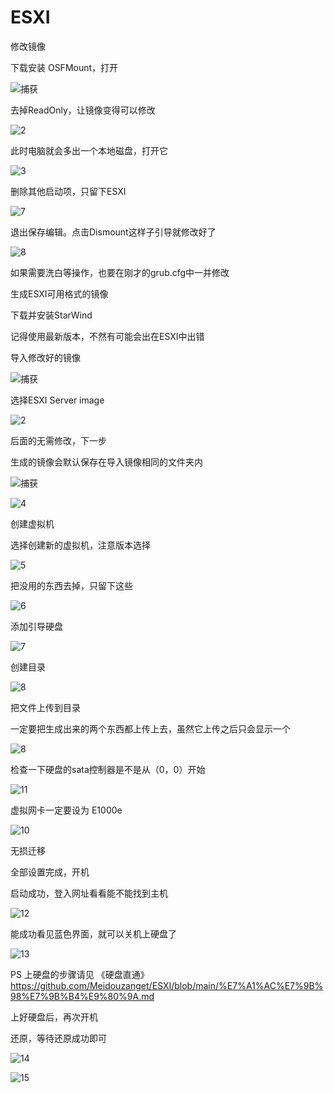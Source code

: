 # ESXI

修改镜像

下载安装 OSFMount，打开

![捕获](https://user-images.githubusercontent.com/59044398/119276611-a9ab1f80-bc4d-11eb-9c0d-849c05458985.PNG)


去掉ReadOnly，让镜像变得可以修改

![2](https://user-images.githubusercontent.com/59044398/119276617-b0399700-bc4d-11eb-937f-9a6ce4207601.PNG)


此时电脑就会多出一个本地磁盘，打开它

![3](https://user-images.githubusercontent.com/59044398/119276633-c21b3a00-bc4d-11eb-9da9-e324f4ea6524.PNG)


删除其他启动项，只留下ESXI

![7](https://user-images.githubusercontent.com/59044398/119276641-cf382900-bc4d-11eb-8aba-20493f645c36.PNG)




退出保存编辑。点击Dismount这样子引导就修改好了

![8](https://user-images.githubusercontent.com/59044398/119276653-d9f2be00-bc4d-11eb-903c-fac10507949f.PNG)

如果需要洗白等操作，也要在刚才的grub.cfg中一并修改

生成ESXI可用格式的镜像

下载并安装StarWind

记得使用最新版本，不然有可能会出在ESXI中出错

导入修改好的镜像

![捕获](https://user-images.githubusercontent.com/59044398/119276799-aa908100-bc4e-11eb-9df9-6c684d531905.PNG)

选择ESXI Server image

![2](https://user-images.githubusercontent.com/59044398/119276806-b67c4300-bc4e-11eb-8e2b-306fb2318b68.PNG)

后面的无需修改，下一步

生成的镜像会默认保存在导入镜像相同的文件夹内

![捕获](https://user-images.githubusercontent.com/59044398/119276833-e0356a00-bc4e-11eb-8cb6-db883469b643.PNG)

![4](https://user-images.githubusercontent.com/59044398/119276859-065b0a00-bc4f-11eb-9d50-21e37635521a.PNG)


创建虚拟机

选择创建新的虚拟机，注意版本选择

![5](https://user-images.githubusercontent.com/59044398/119276919-49b57880-bc4f-11eb-94cb-6022ba25309c.PNG)

把没用的东西去掉，只留下这些

![6](https://user-images.githubusercontent.com/59044398/119276955-87b29c80-bc4f-11eb-99b7-7e8c593ba7f7.PNG)

添加引导硬盘

![7](https://user-images.githubusercontent.com/59044398/119276980-a3b63e00-bc4f-11eb-82b3-db3fe5f08395.PNG)

创建目录

![8](https://user-images.githubusercontent.com/59044398/119276992-ba5c9500-bc4f-11eb-8922-bf7827a1040a.PNG)

把文件上传到目录

一定要把生成出来的两个东西都上传上去，虽然它上传之后只会显示一个

![8](https://user-images.githubusercontent.com/59044398/119277023-dd874480-bc4f-11eb-83d6-23696737d774.PNG)


检查一下硬盘的sata控制器是不是从（0，0）开始

![11](https://user-images.githubusercontent.com/59044398/119277116-5a1a2300-bc50-11eb-8900-fac0192d57e1.PNG)

虚拟网卡一定要设为 E1000e

![10](https://user-images.githubusercontent.com/59044398/119277111-525a7e80-bc50-11eb-8409-ae04757009ae.PNG)


无损迁移

全部设置完成，开机

启动成功，登入网址看看能不能找到主机

![12](https://user-images.githubusercontent.com/59044398/119277162-951c5680-bc50-11eb-8d23-511bd0f4f727.PNG)

能成功看见蓝色界面，就可以关机上硬盘了

![13](https://user-images.githubusercontent.com/59044398/119277187-c09f4100-bc50-11eb-9491-945e1ee19144.PNG)

PS 上硬盘的步骤请见 《硬盘直通》
https://github.com/Meidouzanget/ESXI/blob/main/%E7%A1%AC%E7%9B%98%E7%9B%B4%E9%80%9A.md

上好硬盘后，再次开机

还原，等待还原成功即可

![14](https://user-images.githubusercontent.com/59044398/119277315-7e2a3400-bc51-11eb-95a8-24c1ffa1818f.PNG)

![15](https://user-images.githubusercontent.com/59044398/119277326-871b0580-bc51-11eb-8aaf-47496eeedb67.PNG)






















